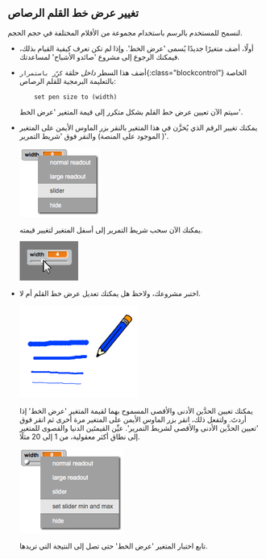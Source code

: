 ## تغيير عرض خط القلم الرصاص

لنسمح للمستخدم بالرسم باستخدام مجموعة من الأقلام المختلفة في حجم الحجم.



+ أولًا، أضف متغيرًا جديدًا يُسمى 'عرض الخط'. وإذا لم تكن تعرف كيفية القيام بذلك، فيمكنك الرجوع إلى مشروع 'صائدو الأشباح' لمساعدتك.

+ أضف هذا السطر _داخل_ حلقة `كرِّر باستمرار`{:class="blockcontrol"} الخاصة بالتعليمة البرمجية للقلم الرصاص:

	```blocks
		set pen size to (width)
	```

	سيتم الآن تعيين عرض خط القلم بشكل متكرر إلى قيمة المتغير 'عرض الخط'.

+ يمكنك تغيير الرقم الذي يُخزَّن في هذا المتغير بالنقر بزر الماوس الأيمن على المتغير ( الموجود على المنصة) والنقر فوق 'شريط التمرير'.

	![screenshot](images/paint-slider.png)

	يمكنك الآن سحب شريط التمرير إلى أسفل المتغير لتغيير قيمته.

	![screenshot](images/paint-slider-change.png)

+ اختبر مشروعك، ولاحظ هل يمكنك تعديل عرض خط القلم أم لا.

	![screenshot](images/paint-width-test.png)

	يمكنك تعيين الحدَّين الأدنى والأقصى المسموح بهما لقيمة المتغير 'عرض الخط' إذا أردتَ. ولتفعل ذلك، انقر بزر الماوس الأيمن على المتغير مرة أخرى ثم انقر فوق 'تعيين الحدَّين الأدنى والأقصى لشريط التمرير'. عيِّن القيمتَين الدنيا والقصوى للمتغير إلى نطاق أكثر معقولية، من 1 إلى 20 مثلًا.

	![screenshot](images/paint-slider-max.png)

	تابع اختبار المتغير 'عرض الخط' حتى تصل إلى النتيجة التي تريدها.



